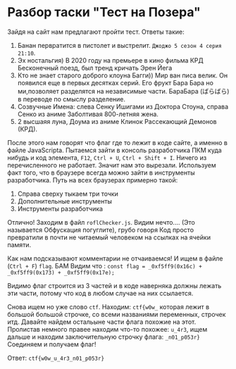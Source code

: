 # Разбор таски "Тест на Позера"

Зайдя на сайт нам предлагают пройти тест. 
Ответы такие:
1) Банан первратится в пистолет и выстрелит. `Джоджо 5 сезон 4 серия 21:10`.
2) Эх ностальгия) В 2020 году на премьере в кино фильма КРД Бесконечный поезд, был тренд кричать Эрен Йега
3) Кто не знает старого доброго клоуна Багги)) Мир ван писа велик. Он появился еще в первых десятках серий. Его фрукт Бара Бара но ми,позволяет разделятся на независимые части. БараБара (ばらばら) в переводе по смыслу разделение.
4) Созвучные Имена: слева Сенку Ишигами из Доктора Стоуна, справа Сенко из аниме Заболтивая 800-летняя жена.
5) 2 высшаяя луна, Доума из аниме Клинок Рассекающий Демонов (КРД).


После этого нам говорят что флаг где то лежит в коде сайте, а именно в файле JavaScripta. Пытаемся зайти в консоль разработчика ПКМ куда нибудь и код элемента, `F12`, `Ctrl + U`, `Ctrl + Shift + I`. Ничего из перечисленного не работает. Значит нам это вырезали. Используем факт того, что в браузере всегда можно зайти в инструменты разработчика. 
Путь на всех браузерах примерно такой: 
1) Справа сверху тыкаем три точки
2) Дополнительные инструменты
3) Инструменты разработчика

Отлично! Заходим в файл `roflChecker.js`. Видим нечто.... (Это называется Обфускация погуглите), грубо говоря Код просто превратили в почти не читаемый человеком на ссылках на ячейки памяти.

Как нам подсказывают комментарии не отчаиваемся! И ищем в файле (`Ctrl + F`) `flag`. БАМ Видим что :
`const flag = _0xf5ff9(0x16c) + _0xf5ff9(0x173) + _0xf5ff9(0x17e);`

Видимо флаг строится из 3 частей и в коде наверняка должны лежать эти части, потому что код в любом случае на них ссылается.

Снова ищем но уже слово `ctf`. Находим: `ctf{w0w_` которая лежит в большой большой строчке, со всеми названиями переменных, строчек итд.
Давайте найдем остальыне части флага похожие на этот.  Пролистав немного правее находим что-то похожее: `u_4r3`, ищем дальше и находим заключительную строчку флага: `_n01_p053r}`  Соединяем и получаем  флаг!

Ответ: `ctf{w0w_u_4r3_n01_p053r}` 